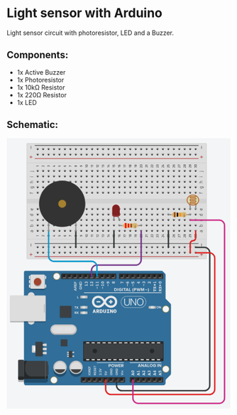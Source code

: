 # Light sensor with Arduino

Light sensor circuit with photoresistor, LED and a Buzzer.

## Components:

- 1x Active Buzzer
- 1x Photoresistor
- 1x 10kΩ Resistor
- 1x 220Ω Resistor
- 1x LED

## Schematic:

![Schematic](./schematic.png)
